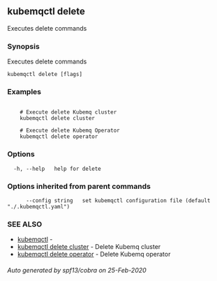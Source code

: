 ## kubemqctl delete

Executes delete commands

### Synopsis

Executes delete commands

```
kubemqctl delete [flags]
```

### Examples

```

	# Execute delete Kubemq cluster
	kubemqctl delete cluster
	
	# Execute delete Kubemq Operator
	kubemqctl delete operator

```

### Options

```
  -h, --help   help for delete
```

### Options inherited from parent commands

```
      --config string   set kubemqctl configuration file (default "./.kubemqctl.yaml")
```

### SEE ALSO

* [kubemqctl](kubemqctl.md)	 - 
* [kubemqctl delete cluster](kubemqctl_delete_cluster.md)	 - Delete Kubemq cluster
* [kubemqctl delete operator](kubemqctl_delete_operator.md)	 - Delete Kubemq operator

###### Auto generated by spf13/cobra on 25-Feb-2020
